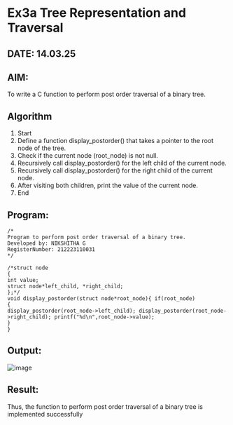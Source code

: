 # Ex3a Tree Representation and Traversal
## DATE: 14.03.25 
## AIM:
To write a C function to perform post order traversal of a binary tree.

## Algorithm
1. Start
2. Define a function display_postorder() that takes a pointer to the root node of the tree.
3. Check if the current node (root_node) is not null.
4. Recursively call display_postorder() for the left child of the current node.
5. Recursively call display_postorder() for the right child of the current node.
6. After visiting both children, print the value of the current node.
7. End

## Program:
```
/*
Program to perform post order traversal of a binary tree.
Developed by: NIKSHITHA G
RegisterNumber: 212223110031
*/

/*struct node
{
int value;
struct node*left_child, *right_child;
};*/
void display_postorder(struct node*root_node){ if(root_node)
{
display_postorder(root_node->left_child); display_postorder(root_node->right_child); printf("%d\n",root_node->value);
}
}
```

## Output:

![image](https://github.com/user-attachments/assets/6008d8fc-6f21-4fb3-a747-8c4b42ba6c90)

## Result:
Thus, the function to perform post order traversal of a binary tree is implemented successfully
